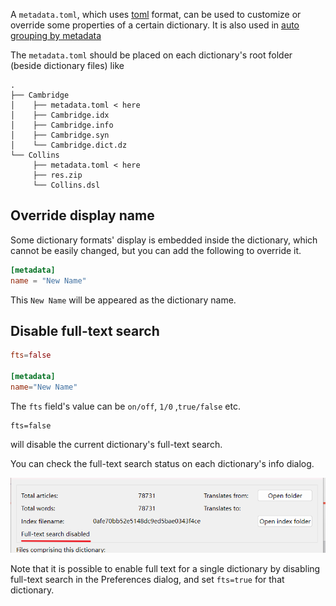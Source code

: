 A `metadata.toml`, which uses [toml](https://toml.io) format, can be used to customize or override some properties of a certain dictionary. It is also used in [auto grouping by metadata](manage_groups.md)

The `metadata.toml` should be placed on each dictionary's root folder (beside dictionary files) like

```
.
├── Cambridge
│    ├── metadata.toml < here
│    ├── Cambridge.idx
│    ├── Cambridge.info
│    ├── Cambridge.syn
│    └── Cambridge.dict.dz
└── Collins
     ├── metadata.toml < here
     ├── res.zip
     └── Collins.dsl
```

## Override display name

Some dictionary formats' display is embedded inside the dictionary, which cannot be easily changed, but you can add the following to override it.

```toml
[metadata]
name = "New Name"
```

This `New Name` will be appeared as the dictionary name.

## Disable full-text search

```toml
fts=false

[metadata]
name="New Name"
```

The `fts` field's value can be `on/off`, `1/0` ,`true/false` etc.

```
fts=false
```

will disable the current dictionary's full-text search.

You can check the full-text search status on each dictionary's info dialog.

![](img/dictionary-info-fullindex.png)

Note that it is possible to enable full text for a single dictionary by disabling full-text search in the Preferences dialog, and set `fts=true` for that dictionary.
